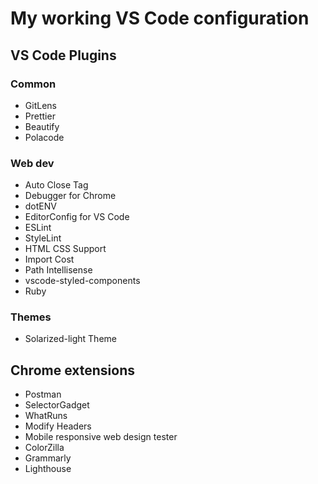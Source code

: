 # My working VS Code configuration

## VS Code Plugins

### Common

- GitLens
- Prettier
- Beautify
- Polacode

### Web dev

- Auto Close Tag
- Debugger for Chrome
- dotENV
- EditorConfig for VS Code
- ESLint
- StyleLint
- HTML CSS Support
- Import Cost
- Path Intellisense
- vscode-styled-components
- Ruby

### Themes

- Solarized-light Theme

## Chrome extensions

- Postman
- SelectorGadget
- WhatRuns
- Modify Headers
- Mobile responsive web design tester
- ColorZilla
- Grammarly
- Lighthouse
